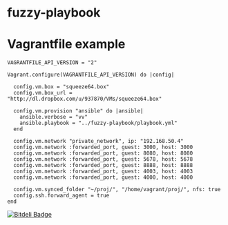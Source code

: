 fuzzy-playbook
==============

Vagrantfile example
==============

    VAGRANTFILE_API_VERSION = "2"
    
    Vagrant.configure(VAGRANTFILE_API_VERSION) do |config|
    
      config.vm.box = "squeeze64.box"
      config.vm.box_url = "http://dl.dropbox.com/u/937870/VMs/squeeze64.box"
    
      config.vm.provision "ansible" do |ansible|
        ansible.verbose = "vv"
        ansible.playbook = "../fuzzy-playbook/playbook.yml"
      end
    
      config.vm.network "private_network", ip: "192.168.50.4"
      config.vm.network :forwarded_port, guest: 3000, host: 3000
      config.vm.network :forwarded_port, guest: 8080, host: 8080
      config.vm.network :forwarded_port, guest: 5678, host: 5678
      config.vm.network :forwarded_port, guest: 8888, host: 8888
      config.vm.network :forwarded_port, guest: 4003, host: 4003
      config.vm.network :forwarded_port, guest: 4000, host: 4000
          
      config.vm.synced_folder "~/proj/", "/home/vagrant/proj/", nfs: true
      config.ssh.forward_agent = true
    end


[![Bitdeli Badge](https://d2weczhvl823v0.cloudfront.net/PlugIN73/fuzzy-playbook/trend.png)](https://bitdeli.com/free "Bitdeli Badge")

